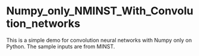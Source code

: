 # Numpy_only_NMINST_With_Convolution_networks
This is a simple demo for convolution neural networks with Numpy only on Python. The sample inputs are from MINST.
